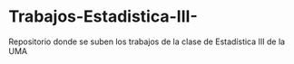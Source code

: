 # Trabajos-Estadistica-III-
Repositorio donde se suben los trabajos de la clase de Estadística III de la UMA
